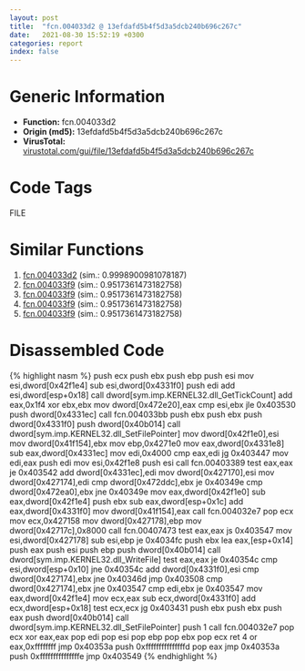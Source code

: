 ```yaml
---
layout: post
title:  "fcn.004033d2 @ 13efdafd5b4f5d3a5dcb240b696c267c"
date:   2021-08-30 15:52:19 +0300
categories: report
index: false
---
```


# Generic Information
- **Function:** fcn.004033d2
- **Origin (md5):** 13efdafd5b4f5d3a5dcb240b696c267c
- **VirusTotal:** [virustotal.com/gui/file/13efdafd5b4f5d3a5dcb240b696c267c][virustotal_ref]

# Code Tags
<span class="tag" id="FILE">FILE</span>


# Similar Functions

1. [fcn.004033d2][similar_1_ref] (sim.: 0.9998900981078187)
2. [fcn.004033f9][similar_2_ref] (sim.: 0.9517361473182758)
3. [fcn.004033f9][similar_3_ref] (sim.: 0.9517361473182758)
4. [fcn.004033f9][similar_4_ref] (sim.: 0.9517361473182758)
5. [fcn.004033f9][similar_5_ref] (sim.: 0.9517361473182758)


# Disassembled Code

{% highlight nasm %}
push ecx
push ebx
push ebp
push esi
mov esi,dword[0x42f1e4]
sub esi,dword[0x4331f0]
push edi
add esi,dword[esp+0x18]
call dword[sym.imp.KERNEL32.dll_GetTickCount]
add eax,0x1f4
xor ebx,ebx
mov dword[0x472e20],eax
cmp esi,ebx
jle 0x403530
push dword[0x4331ec]
call fcn.004033bb
push ebx
push ebx
push dword[0x4331f0]
push dword[0x40b014]
call dword[sym.imp.KERNEL32.dll_SetFilePointer]
mov dword[0x42f1e0],esi
mov dword[0x41f154],ebx
mov ebp,0x4271e0
mov eax,dword[0x4331e8]
sub eax,dword[0x4331ec]
mov edi,0x4000
cmp eax,edi
jg 0x403447
mov edi,eax
push edi
mov esi,0x42f1e8
push esi
call fcn.00403389
test eax,eax
je 0x403542
add dword[0x4331ec],edi
mov dword[0x427170],esi
mov dword[0x427174],edi
cmp dword[0x472ddc],ebx
je 0x40349e
cmp dword[0x472ea0],ebx
jne 0x40349e
mov eax,dword[0x42f1e0]
sub eax,dword[0x42f1e4]
push ebx
sub eax,dword[esp+0x1c]
add eax,dword[0x4331f0]
mov dword[0x41f154],eax
call fcn.004032e7
pop ecx
mov ecx,0x427158
mov dword[0x427178],ebp
mov dword[0x42717c],0x8000
call fcn.00407473
test eax,eax
js 0x403547
mov esi,dword[0x427178]
sub esi,ebp
je 0x4034fc
push ebx
lea eax,[esp+0x14]
push eax
push esi
push ebp
push dword[0x40b014]
call dword[sym.imp.KERNEL32.dll_WriteFile]
test eax,eax
je 0x40354c
cmp esi,dword[esp+0x10]
jne 0x40354c
add dword[0x4331f0],esi
cmp dword[0x427174],ebx
jne 0x40346d
jmp 0x403508
cmp dword[0x427174],ebx
jne 0x403547
cmp edi,ebx
je 0x403547
mov eax,dword[0x42f1e4]
mov ecx,eax
sub ecx,dword[0x4331f0]
add ecx,dword[esp+0x18]
test ecx,ecx
jg 0x403431
push ebx
push ebx
push eax
push dword[0x40b014]
call dword[sym.imp.KERNEL32.dll_SetFilePointer]
push 1
call fcn.004032e7
pop ecx
xor eax,eax
pop edi
pop esi
pop ebp
pop ebx
pop ecx
ret 4
or eax,0xffffffff
jmp 0x40353a
push 0xfffffffffffffffd
pop eax
jmp 0x40353a
push 0xfffffffffffffffe
jmp 0x403549
{% endhighlight %}


[similar_1_ref]: /report/fcn.004033d2@d6ea03fac5cc8539ee4d47aca4467735
[similar_2_ref]: /report/fcn.004033f9@0a0cabcf61ae0cbba2b913f9f2f07305
[similar_3_ref]: /report/fcn.004033f9@e88e20d68d7b3df5aa8f6d5028e52001
[similar_4_ref]: /report/fcn.004033f9@e7582fc3dadb394a1457ab7e7fbbe9a7
[similar_5_ref]: /report/fcn.004033f9@8f8b2c5d43e03af62d4bc097b3275f12
[virustotal_ref]: https://www.virustotal.com/gui/file/13efdafd5b4f5d3a5dcb240b696c267c